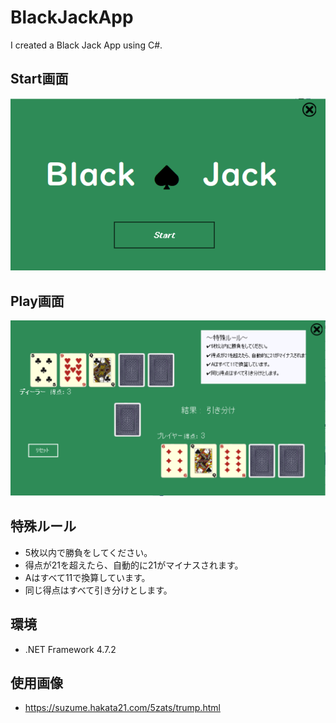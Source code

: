 # BlackJackApp
I created a Black Jack App using C#.
## Start画面
![Alt text](https://github.com/Ryosuke-Ha/BlackJackApp/blob/image/startPage.png)

## Play画面
![Alt text](https://github.com/Ryosuke-Ha/BlackJackApp/blob/image/playGame.png)

## 特殊ルール
* 5枚以内で勝負をしてください。
* 得点が21を超えたら、自動的に21がマイナスされます。
* Aはすべて11で換算しています。
* 同じ得点はすべて引き分けとします。

## 環境
* .NET Framework 4.7.2

## 使用画像
* https://suzume.hakata21.com/5zats/trump.html
